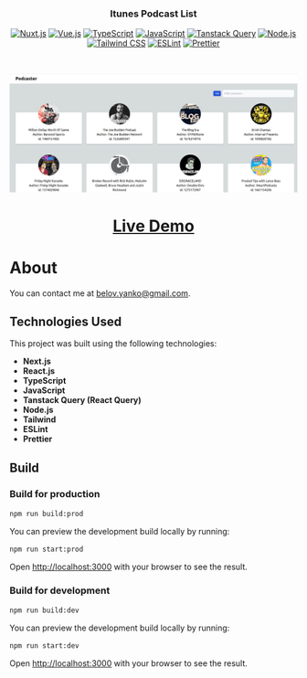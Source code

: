 <h3 align="center">Itunes Podcast List</h3>

<p align="center">
<a href="https://nextjs.org"><img src="https://img.shields.io/badge/Next.js-%23ffffff.svg?style=for-the-badge&logo=next.js&logoColor=000000" alt="Nuxt.js"></a>
<a href="https://react.dev/"><img src="https://img.shields.io/badge/React.js-%23000000.svg?style=for-the-badge&logo=react&logoColor=61DAFB" alt="Vue.js"></a>
<a href="https://www.typescriptlang.org/"><img src="https://img.shields.io/badge/TypeScript-%233178C6.svg?style=for-the-badge&logo=typescript&logoColor=white" alt="TypeScript"></a>
<a href="https://developer.mozilla.org/en-US/docs/Web/JavaScript"><img src="https://img.shields.io/badge/JavaScript-%23F7DF1E.svg?style=for-the-badge&logo=javascript&logoColor=black" alt="JavaScript"></a>
<a href="https://tanstack.com/query/latest/"><img src="https://img.shields.io/badge/Tanstack Query-%23FF4154.svg?style=for-the-badge&logo=react-query&logoColor=000000" alt="Tanstack Query"></a>
<a href="https://nodejs.org/"><img src="https://img.shields.io/badge/Node.js-%23339933.svg?style=for-the-badge&logo=node.js&logoColor=white" alt="Node.js"></a>
<a href="https://tailwindcss.com/"><img src="https://img.shields.io/badge/Tailwind_CSS-%2306B6D4.svg?style=for-the-badge&logo=tailwind-css&logoColor=white" alt="Tailwind CSS"></a>
<a href="https://eslint.org/"><img src="https://img.shields.io/badge/ESLint-%234B32C3.svg?style=for-the-badge&logo=eslint&logoColor=white" alt="ESLint"></a>
<a href="https://prettier.io/"><img src="https://img.shields.io/badge/Prettier-%231A2B34.svg?style=for-the-badge&logo=prettier&logoColor=white" alt="Prettier"></a>
</p>
<br />

<p align="center">
<img src="./screenshots/img.png" alt="Clone of Netflix" />
</p>

<h1 align="center">
<a href="https://netflix-clone-nextjs-omega.vercel.app/">Live Demo</a>
</h1>

# About

You can contact me at [belov.yanko@gmail.com](mailto:belov.yanko@gmail.com).

## Technologies Used

This project was built using the following technologies:

- **Next.js**
- **React.js**
- **TypeScript**
- **JavaScript**
- **Tanstack Query (React Query)**
- **Node.js**
- **Tailwind**
- **ESLint**
- **Prettier**


## Build

### Build for production

```bash
npm run build:prod
```
You can preview the development build locally by running:

```bash 
npm run start:prod
```
Open [http://localhost:3000](http://localhost:3000) with your browser to see the result.

### Build for development

```bash
npm run build:dev
```
You can preview the development build locally by running:

```bash 
npm run start:dev
```
Open [http://localhost:3000](http://localhost:3000) with your browser to see the result.

